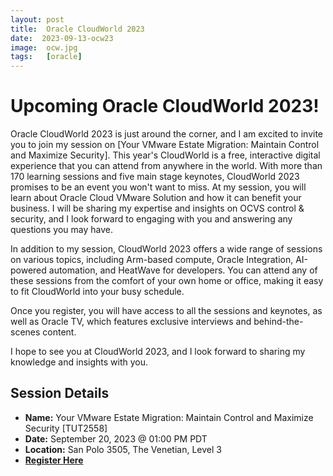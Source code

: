 ```yaml
---
layout: post
title:  Oracle CloudWorld 2023
date:  2023-09-13-ocw23
image:  ocw.jpg
tags:   [oracle]
---
```


# Upcoming Oracle CloudWorld 2023!

Oracle CloudWorld 2023 is just around the corner, and I am excited to invite you to join my session on [Your VMware Estate Migration: Maintain Control and Maximize Security]. This year's CloudWorld is a free, interactive digital experience that you can attend from anywhere in the world. With more than 170 learning sessions and five main stage keynotes, CloudWorld 2023 promises to be an event you won't want to miss.
At my session, you will learn about Oracle Cloud VMware Solution and how it can benefit your business. I will be sharing my expertise and insights on OCVS control & security, and I look forward to engaging with you and answering any questions you may have.

In addition to my session, CloudWorld 2023 offers a wide range of sessions on various topics, including Arm-based compute, Oracle Integration, AI-powered automation, and HeatWave for developers. You can attend any of these sessions from the comfort of your own home or office, making it easy to fit CloudWorld into your busy schedule.

Once you register, you will have access to all the sessions and keynotes, as well as Oracle TV, which features exclusive interviews and behind-the-scenes content.

I hope to see you at CloudWorld 2023, and I look forward to sharing my knowledge and insights with you.

## Session Details

- **Name:** Your VMware Estate Migration: Maintain Control and Maximize Security [TUT2558]
- **Date:** September 20, 2023 @ 01:00 PM PDT
- **Location:** San Polo 3505, The Venetian, Level 3
- [**Register Here**](https://reg.rf.oracle.com/flow/oracle/cwoh23/catalog/page/catalog/session/1684171090792001QHNg)
